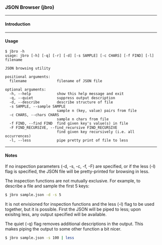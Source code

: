 
### JSON Browser (jbro) ###

<hr>

#### Introduction ####

<hr>

#### Usage ####

```Shell 
$ jbro -h
usage: jbro [-h] [-q] [-r] [-d] [-s SAMPLE] [-c CHARS] [-f FIND] [-l] filename

JSON browsing utility

positional arguments:
  filename              filename of JSON file

optional arguments:
  -h, --help            show this help message and exit
  -q, --quiet           suppress output description
  -d, --describe        describe structure of file
  -s SAMPLE, --sample SAMPLE
                        sample n (key, value) pairs from file
  -c CHARS, --chars CHARS
                        sample n chars from file
  -f FIND, --find FIND  find given key's value(s) in file
  -F FIND_RECURSIVE, --find_recursive FIND_RECURSIVE
                        find given key recursively (i.e. all occurrences)
  -l, --less            pipe pretty print of file to less
```

<hr> 

#### Notes ####

If no inspection parameters (-d, -s, -c, -f, -F) are specified, or if the less (-l) flag is specified, the JSON file will be pretty-printed for browsing in less.

The inspection functions are not mutually exclusive. For example, to describe a file and sample the first 5 keys:

```bash
$ jbro sample.json -d -s 5
```

It is not envisioned for inspection functions and the less (-l) flag to be used together, but it is possible. First the JSON will be piped to less; upon exisitng less, any output specified will be available.


The quiet (-q) flag removes additional descriptions in the output. This makes piping the output to some other function a bit nicer.

```bash
$ jbro sample.json -s 100 | less
```

